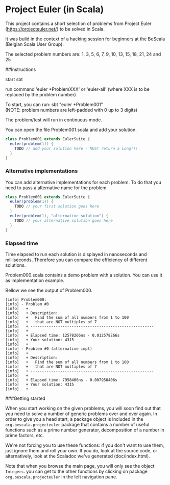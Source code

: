# Project Euler (in Scala)

This project contains a short selection of problems from Project Euler
(https://projecteuler.net/) to be solved in Scala.

It was build in the context of a hacking session for beginners at the BeScala (Belgian Scala User Group).

The selected problem numbers are:
1, 3, 5, 6, 7, 9, 10, 13, 15, 18, 21, 24 and 25

##Instructions

start sbt

run command 'euler *ProblemXXX' or 'euler-all'
(where XXX is to be replaced by the problem number)

To start, you can run:
sbt "euler *Problem001"  
(NOTE: problem numbers are left-padded with 0 up to 3 digits)

The problem/test will run in continuous mode.

You can open the file Problem001.scala and add your solution.
```scala
class Problem001 extends EulerSuite {
  euler(problem(1)) {
    TODO // add your solution here - MUST return a Long!!!
  }
}
```
### Alternative implementations
You can add alternative implementations for each problem. To do that you need to pass a alternative name for the problem.
```scala
class Problem001 extends EulerSuite {
  euler(problem(1)) {
    TODO // your first solution goes here
  }
  euler(problem(1), "alternative solution") {
    TODO // your alternative solution goes here
  }
}
```

### Elapsed time
Time elapsed to run each solution is displayed in nanoseconds and milliseconds. Therefore you can compare the efficiency of different solutions.


Problem000.scala contains a demo problem with a solution.
You can use it as implementation example.

Bellow we see the output of Problem000. 
```
[info] Problem000:
[info] - Problem #0
[info]   +
[info]   + Description:
[info]   +   Find the sum of all numbers from 1 to 100
[info]   +   that are NOT multiples of 7
[info]   + ------------------------------------------------------
[info]   +
[info]   + Elapsed time: 12578266ns - 0.012578266s
[info]   + Your solution: 4315
[info]   +
[info] - Problem #0 (alternative impl)
[info]   +
[info]   + Description:
[info]   +   Find the sum of all numbers from 1 to 100
[info]   +   that are NOT multiples of 7
[info]   + ------------------------------------------------------
[info]   +
[info]   + Elapsed time: 7958406ns - 0.007958406s
[info]   + Your solution: 4315
[info]   +
```

###Getting started

When you start working on the given problems, you will soon find out that you need to solve a number of generic problems over and over again. In order to give you a head start, a package object is included in the ```org.bescala.projecteuler``` package that contains a number of useful functions such as a prime number generator, decomposition of a number in prime factors, etc.

We're not forcing you to use these functions: if you don't want to use them, just ignore them and roll your own. If you do, look at the source code, or alternatively, look at the Scaladoc we've generated (doc/index.html).

Note that when you browse the main page, you will only see the object ```Integers```. you can get to the other functions by clicking on package ```org.bescala.projecteuler``` in the left navigation pane.
